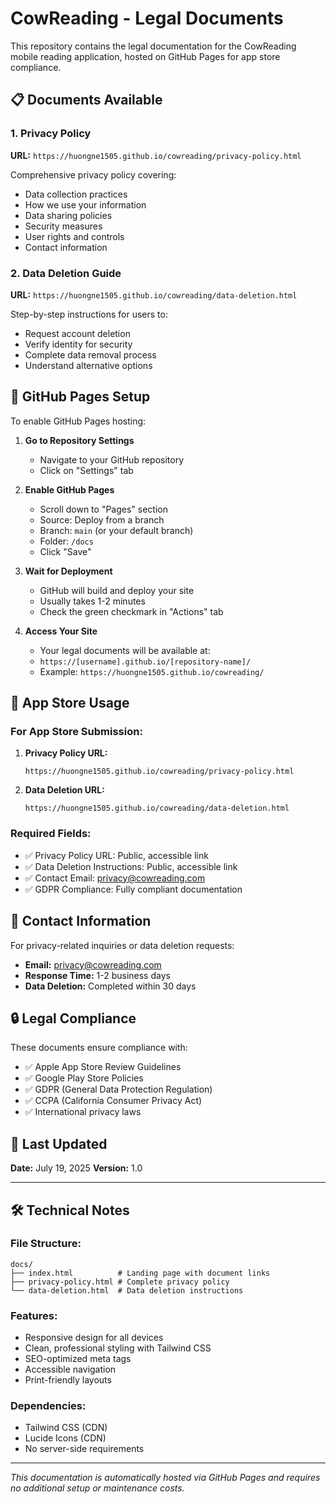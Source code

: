 # CowReading - Legal Documents

This repository contains the legal documentation for the CowReading mobile reading application, hosted on GitHub Pages for app store compliance.

## 📋 Documents Available

### 1. Privacy Policy
**URL:** `https://huongne1505.github.io/cowreading/privacy-policy.html`

Comprehensive privacy policy covering:
- Data collection practices
- How we use your information
- Data sharing policies
- Security measures
- User rights and controls
- Contact information

### 2. Data Deletion Guide
**URL:** `https://huongne1505.github.io/cowreading/data-deletion.html`

Step-by-step instructions for users to:
- Request account deletion
- Verify identity for security
- Complete data removal process
- Understand alternative options

## 🚀 GitHub Pages Setup

To enable GitHub Pages hosting:

1. **Go to Repository Settings**
   - Navigate to your GitHub repository
   - Click on "Settings" tab

2. **Enable GitHub Pages**
   - Scroll down to "Pages" section
   - Source: Deploy from a branch
   - Branch: `main` (or your default branch)
   - Folder: `/docs`
   - Click "Save"

3. **Wait for Deployment**
   - GitHub will build and deploy your site
   - Usually takes 1-2 minutes
   - Check the green checkmark in "Actions" tab

4. **Access Your Site**
   - Your legal documents will be available at:
   - `https://[username].github.io/[repository-name]/`
   - Example: `https://huongne1505.github.io/cowreading/`

## 📱 App Store Usage

### For App Store Submission:

1. **Privacy Policy URL:**
   ```
   https://huongne1505.github.io/cowreading/privacy-policy.html
   ```

2. **Data Deletion URL:**
   ```
   https://huongne1505.github.io/cowreading/data-deletion.html
   ```

### Required Fields:
- ✅ Privacy Policy URL: Public, accessible link
- ✅ Data Deletion Instructions: Public, accessible link
- ✅ Contact Email: privacy@cowreading.com
- ✅ GDPR Compliance: Fully compliant documentation

## 📧 Contact Information

For privacy-related inquiries or data deletion requests:
- **Email:** privacy@cowreading.com
- **Response Time:** 1-2 business days
- **Data Deletion:** Completed within 30 days

## 🔒 Legal Compliance

These documents ensure compliance with:
- ✅ Apple App Store Review Guidelines
- ✅ Google Play Store Policies
- ✅ GDPR (General Data Protection Regulation)
- ✅ CCPA (California Consumer Privacy Act)
- ✅ International privacy laws

## 📅 Last Updated

**Date:** July 19, 2025
**Version:** 1.0

---

## 🛠️ Technical Notes

### File Structure:
```
docs/
├── index.html          # Landing page with document links
├── privacy-policy.html # Complete privacy policy
└── data-deletion.html  # Data deletion instructions
```

### Features:
- Responsive design for all devices
- Clean, professional styling with Tailwind CSS
- SEO-optimized meta tags
- Accessible navigation
- Print-friendly layouts

### Dependencies:
- Tailwind CSS (CDN)
- Lucide Icons (CDN)
- No server-side requirements

---

*This documentation is automatically hosted via GitHub Pages and requires no additional setup or maintenance costs.*
